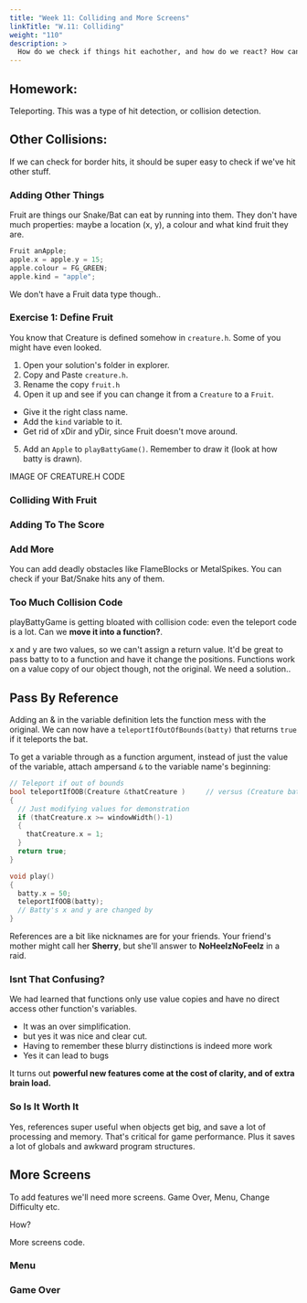 ```yaml
---
title: "Week 11: Colliding and More Screens"
linkTitle: "W.11: Colliding"
weight: "110"
description: >
  How do we check if things hit eachother, and how do we react? How can we add more screens to our games? Oh, also more objects.
---
```


## Homework:

Teleporting. This was a type of hit detection, or collision detection.

## Other Collisions:

If we can check for border hits, it should be super easy to check if we've hit other stuff.

### Adding Other Things

Fruit are things our Snake/Bat can eat by running into them. They don't have much properties: maybe a location (x, y), a colour and what kind fruit they are.

```cpp
Fruit anApple;
apple.x = apple.y = 15;
apple.colour = FG_GREEN;
apple.kind = "apple";
```
We don't have a Fruit data type though..

### Exercise 1: Define Fruit

You know that Creature is defined somehow in `creature.h`. Some of you might have even looked.

1. Open your solution's folder in explorer.
2. Copy and Paste `creature.h`.
3. Rename the copy `fruit.h`
4. Open it up and see if you can change it from a `Creature` to a `Fruit`.
  - Give it the right class name.
  - Add the `kind` variable to it.
  - Get rid of xDir and yDir, since Fruit doesn't move around.
5. Add an `Apple` to `playBattyGame()`. Remember to draw it (look at how batty is drawn).

IMAGE OF CREATURE.H CODE

### Colliding With Fruit

### Adding To The Score

### Add More

You can add deadly obstacles like FlameBlocks or MetalSpikes. You can check if your Bat/Snake hits any of them.

### Too Much Collision Code 

playBattyGame is getting bloated with collision code: even the teleport code is a lot. Can we **move it into a function?**.

x and y are two values, so we can't assign a return value. It'd be great to pass batty to to a function and have it change the positions. Functions work on a value copy of our object though, not the original. We need a solution..

## Pass By Reference

Adding an & in the variable definition lets the function mess with the original. We can now have a `teleportIfOutOfBounds(batty)` that returns `true` if it teleports the bat.

To get a variable through as a function argument, instead of just the value of the variable, attach ampersand `&` to the variable name's beginning:

```cpp
// Teleport if out of bounds
bool teleportIfOOB(Creature &thatCreature )     // versus (Creature batty)
{
  // Just modifying values for demonstration
  if (thatCreature.x >= windowWidth()-1) 
  {
    thatCreature.x = 1;      
  }
  return true;
}

void play()
{
  batty.x = 50;
  teleportIfOOB(batty);
  // Batty's x and y are changed by
}
```
References are a bit like nicknames are for your friends. Your friend's mother might call her **Sherry**, but she'll answer to **NoHeelzNoFeelz** in a raid. 

### Isnt That Confusing?

We had learned that functions only use value copies and have no direct access other function's variables.
* It was an over simplification.
* but yes it was nice and clear cut. 
* Having to remember these blurry distinctions is indeed more work
* Yes it can lead to bugs

It turns out **powerful new features come at the cost of clarity, and of extra brain load.**

### So Is It Worth It

Yes, references super useful when objects get big, and save a lot of processing and memory. That's critical for game performance. Plus it saves a lot of globals and awkward program structures.

## More Screens

To add features we'll need more screens. Game Over, Menu, Change Difficulty etc.
 
 How?
 
 More screens code.
 
 ### Menu
 
 ### Game Over